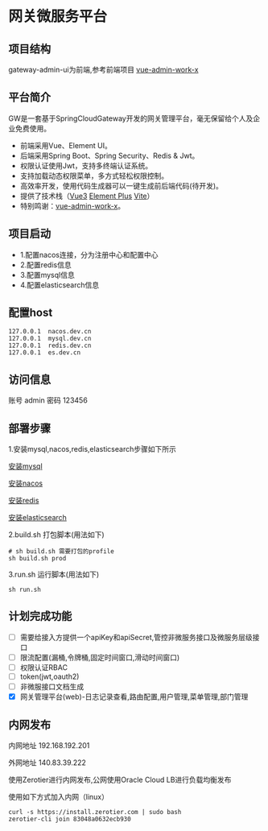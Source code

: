 # 网关微服务平台
## 项目结构
gateway-admin-ui为前端,参考前端项目 [vue-admin-work-x](https://gitee.com/qingqingxuan/vue-admin-work-x)

## 平台简介

GW是一套基于SpringCloudGateway开发的网关管理平台，毫无保留给个人及企业免费使用。

* 前端采用Vue、Element UI。
* 后端采用Spring Boot、Spring Security、Redis & Jwt。
* 权限认证使用Jwt，支持多终端认证系统。
* 支持加载动态权限菜单，多方式轻松权限控制。
* 高效率开发，使用代码生成器可以一键生成前后端代码(待开发)。
* 提供了技术栈（[Vue3](https://v3.cn.vuejs.org) [Element Plus](https://element-plus.org/zh-CN) [Vite](https://cn.vitejs.dev)）
* 特别鸣谢：[vue-admin-work-x](https://gitee.com/qingqingxuan/vue-admin-work-x)。

## 项目启动
* 1.配置nacos连接，分为注册中心和配置中心
* 2.配置redis信息
* 3.配置mysql信息
* 4.配置elasticsearch信息

## 配置host
```shell
127.0.0.1  nacos.dev.cn
127.0.0.1  mysql.dev.cn
127.0.0.1  redis.dev.cn
127.0.0.1  es.dev.cn
```

## 访问信息
账号 admin
密码 123456

## 部署步骤
1.安装mysql,nacos,redis,elasticsearch步骤如下所示

[安装mysql](https://www.yuque.com/yuque_lihaifeng/cloudnative/docker-mysql)

[安装nacos](https://www.yuque.com/yuque_lihaifeng/cloudnative/docker-nacos)

[安装redis](https://www.yuque.com/yuque_lihaifeng/cloudnative/docker-redis)

[安装elasticsearch](https://www.yuque.com/yuque_lihaifeng/cloudnative/docker-elasticsearch7)

2.build.sh 打包脚本(用法如下)
```shell
# sh build.sh 需要打包的profile
sh build.sh prod
```
3.run.sh 运行脚本(用法如下)
```shell
sh run.sh
```

## 计划完成功能
- [ ] 需要给接入方提供一个apiKey和apiSecret,管控非微服务接口及微服务层级接口
- [ ] 限流配置(漏桶,令牌桶,固定时间窗口,滑动时间窗口)
- [ ] 权限认证RBAC
- [ ] token(jwt,oauth2)
- [ ] 非微服接口文档生成
- [x] 网关管理平台(web)-日志记录查看,路由配置,用户管理,菜单管理,部门管理

## 内网发布
内网地址 192.168.192.201

外网地址 140.83.39.222

使用Zerotier进行内网发布,公网使用Oracle Cloud LB进行负载均衡发布

使用如下方式加入内网（linux）
```shell
curl -s https://install.zerotier.com | sudo bash
zerotier-cli join 83048a0632ecb930
```